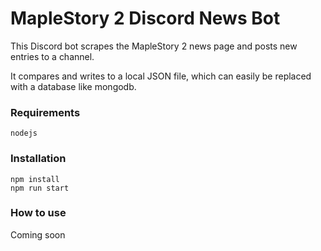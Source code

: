 # MapleStory 2 Discord News Bot
This Discord bot scrapes the MapleStory 2 news page and posts new entries to a channel.

It compares and writes to a local JSON file, which can easily be replaced with a database like mongodb.

### Requirements
```
nodejs
```

### Installation
```
npm install
npm run start
```

### How to use
Coming soon
